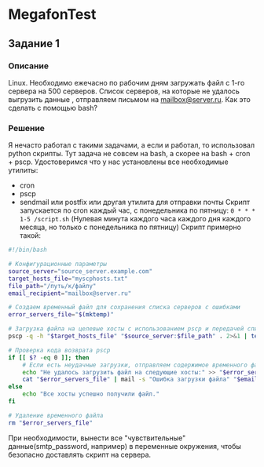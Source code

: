 # MegafonTest

## Задание 1 
### Описание

Linux.
Необходимо ежечасно по рабочим дням загружать файл с 1-го сервера на 500 серверов.
Список серверов, на которые не удалось выгрузить данные ,
отправляем письмом на mailbox@server.ru. Как это сделать с помощью bash?

### Решение
Я нечасто работал с такими задачами, а если и работал, то использовал python скрипты.
Тут задача не совсем на bash, а скорее на bash + cron + pscp.
Удостоверимся что у нас установлены все необходимые утилиты:
- cron
- pscp
- sendmail или postfix или другая утилита для отправки почты 
Скрипт запускается по cron каждый час, с понедельника по пятницу:
`0 * * * 1-5 /script.sh` (Нулевая минута каждого часа каждого дня каждого месяца, но только с понедельника по пятницу)
Скрипт примерно такой:
```bash
#!/bin/bash

# Конфигурационные параметры
source_server="source_server.example.com"
target_hosts_file="myscphosts.txt"
file_path="/путь/к/файлу"
email_recipient="mailbox@server.ru"

# Создаем временный файл для сохранения списка серверов с ошибками
error_servers_file="$(mktemp)"

# Загрузка файла на целевые хосты с использованием pscp и передачей списка хостов
pscp -q -h "$target_hosts_file" "$source_server:$file_path" . 2>&1 | tee "$error_servers_file" | grep "failure" > /dev/null

# Проверка кода возврата pscp
if [[ $? -eq 0 ]]; then
    # Если есть неудачные загрузки, отправляем содержимое временного файла в письме на указанный адрес электронной почты
    echo "Не удалось загрузить файл на следующие хосты:" >> "$error_servers_file"
    cat "$error_servers_file" | mail -s "Ошибка загрузки файла" "$email_recipient"
else
    echo "Все хосты успешно получили файл."
fi

# Удаление временного файла
rm "$error_servers_file"
```
При необходимости, вынести все "чувствительные" данные(smtp_password, например) в переменные окружения, чтобы безопасно доставлять скрипт на сервера.
